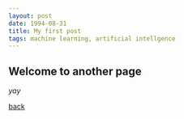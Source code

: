 ```yaml
---
layout: post
date: 1994-08-31
title: My first post
tags: machine learning, artificial intellgence
---
```


## Welcome to another page

_yay_

[back](./)
